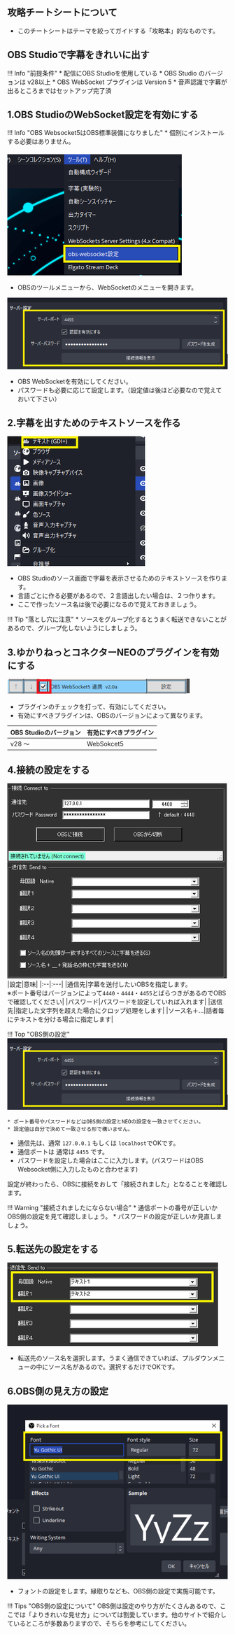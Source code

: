 ## 攻略チートシートについて

* このチートシートはテーマを絞ってガイドする「攻略本」的なものです。

## OBS Studioで字幕をきれいに出す
!!! Info "前提条件"
    * 配信にOBS Studioを使用している
    * OBS Studio のバージョンは v28以上
    * OBS WebSocket プラグインは Version 5
    * 音声認識で字幕が出るところまではセットアップ完了済


## 1.OBS StudioのWebSocket設定を有効にする

!!! Info "OBS Websocket5はOBS標準装備になりました"
    * 個別にインストールする必要はありません。

![プラグインメニュー](images/cs_obs_p1.png)

* OBSのツールメニューから、WebSocketのメニューを開きます。

![プラグインメニュー](../plugin/images/plugin_obs5_p2.png)

* OBS WebSocketを有効にしてください。
* パスワードも必要に応じて設定します。（設定値は後ほど必要なので覚えておいて下さい）

## 2.字幕を出すためのテキストソースを作る

![テキストソース](images/cs_obs_p4.png)

* OBS Studioのソース画面で字幕を表示させるためのテキストソースを作ります。
* 言語ごとに作る必要があるので、２言語出したい場合は、２つ作ります。
* ここで作ったソース名は後で必要になるので覚えておきましょう。

!!! Tip "落とし穴に注意"
    * ソースをグループ化するとうまく転送できないことがあるので、グループ化しないようにしましょう。


## 3.ゆかりねっとコネクターNEOのプラグインを有効にする

![プラグインメニュー](../plugin/images/plugin_obs5_p1.png)

* プラグインのチェックを打って、有効にしてください。
* 有効にすべきプラグインは、OBSのバージョンによって異なります。

|OBS Studioのバージョン|有効にすべきプラグイン|
|:--------------------|:-------------------|
|v28 ～               | WebSokcet5         |

## 4.接続の設定をする
![接続メニュー](../plugin/images/plugin_obs_p2.png)
|設定|意味|
|:--|:---|
|通信先|字幕を送付したいOBSを指定します。<br>※ポート番号はバージョンによって``4440``・``4444``・``4455``とばらつきがあるのでOBSで確認してください|
|パスワード|パスワードを設定していれば入れます|
|送信先|指定した文字列を超えた場合にクロップ処理をします|
|ソース名＋…|話者毎にテキストを分ける場合に指定します|

!!! Top "OBS側の設定"
    ![OBS](../plugin/images/plugin_obs5_p2.png) 

    * ポート番号やパスワードなどはOBS側の設定とNEOの設定を一致させてください。
    * 設定値は自分で決めて一致させる形で構いません。


* 通信先は、通常 ``127.0.0.1`` もしくは ``localhost``でOKです。
* 通信ポートは 通常は ``4455`` です。
* パスワードを設定した場合はここに入力します。(パスワードはOBS Websocket側に入力したものと合わせます)

設定が終わったら、OBSに接続をおして「接続されました」となることを確認します。

!!! Warning "接続されましたにならない場合"
    * 通信ポートの番号が正しいかOBS側の設定を見て確認しましょう。
    * パスワードの設定が正しいか見直しましょう。

## 5.転送先の設定をする
![転送先メニュー](images/cs_obs_p6.png)

* 転送先のソース名を選択します。うまく通信できていれば、プルダウンメニューの中にソース名があるので。選択するだけでOKです。

## 6.OBS側の見え方の設定
![転送先メニュー](images/cs_obs_p7.png)

* フォントの設定をします。縁取りなども、OBS側の設定で実施可能です。

!!! Tips "OBS側の設定について"
    OBS側は設定のやり方がたくさんあるので、ここでは「よりきれいな見せ方」については割愛しています。他のサイトで紹介しているところが多数ありますので、そちらを参考にしてください。
